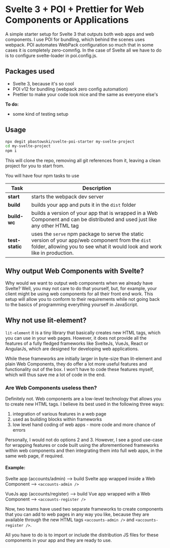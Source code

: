 # Svelte 3 + POI + Prettier for Web Components or Applications

A simple starter setup for Svelte 3 that outputs both web apps and web components. I use POI for bundling, which behind the scenes uses webpack. POI automates WebPack configuration so much that in some cases it is completely zero-comnfig. In the case of Svelte all we have to do is to configure svelte-loader in poi.config.js.

## Packages used

- Svelte 3, because it's so cool
- POI v12 for bundling (webpack zero config automation)
- Prettier to make your code look nice and the same as everyone else's

**To do:**
- some kind of testing setup

## Usage

```sh
npx degit pbastowski/svelte-poi-starter my-svelte-project
cd my-svelte-project
npm i
```

This will clone the repo, removing all git references from it, leaving a clean project for you to start from.

You will have four npm tasks to use

| Task | Description |
|-----|-------|
|**start** | starts the webpack dev server|
|**build** | builds your app and puts it in the `dist` folder|
|**build-wc** | builds a version of your app that is wrapped in a Web Component and can be distributed and used just like any other HTML tag|
|**test-static** | uses the `serve` npm package to serve the static version of your app/web component from the `dist` folder, allowing you to see what it would look and work like in production.|

## Why output Web Components with Svelte?

Why would we want to output web components when we already have Svelte? Well, you may not care to do that yourself, but, for example, your client might be using web components for all their front end work. This setup will allow you to conform to their requirements while not going back to the basics of programming everything yourself in JavaScript.

## Why not use lit-element?

`lit-element` it is a tiny library that basically creates new HTML tags, which you can use in your web pages. However, it does not provide all the features of a fully fledged frameworks like SvelteJs, VueJs, React or AngularJs, which are designed for developing web applications.

While these frameworks are initially larger in byte-size than lit-element and plain Web Components, they do offer a lot more useful features and functionality out of the box. I won't have to code these features myself, which will thus save me a lot of code in the end.

### Are Web Components useless then?

Definitely not. Web components are a low-level technology that allows you to create new HTML tags. I believe its best used in the following three ways:

1. integration of various features in a web page
2. used as building blocks within frameworks
3. low level hand coding of web apps - more code and more chance of errors 

Personally, I would not do options 2 and 3. However, I see a good use-case for wrapping features or code built using the aforementioned frameworks within web components and then integrating them into full web apps, in the same web page, if required.

#### Example:
 
Svelte app (accounts/admin) --> build Svelte app wrapped inside a Web Component --> `<accounts-admin />`

VueJs app (accounts/register) --> build Vue app wrapped with a Web Component --> `<accounts-register />`

Now, two teams have used two separate frameworks to create components that you can add to web pages in any way you like, because they are available through the new HTML tags `<accounts-admin />` and `<accounts-register />`.

All you have to do is to import or include the distribution JS files for these components in your app and they are ready to use.

